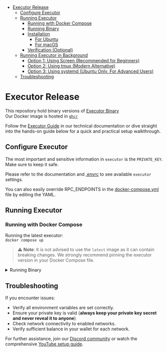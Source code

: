 - [Executor Release](#executor-release)
  - [Configure Executor](#configure-executor)
  - [Running Executor](#running-executor)
    - [Running with Docker Compose](#running-with-docker-compose)
    - [Running Binary](#running-binary)
    - [Installation](#installation)
      - [For Ubuntu](#for-ubuntu)
      - [For macOS](#for-macos)
    - [Verification (Optional)](#verification-optional)
  - [Running Executor in Background](#running-executor-in-background)
    - [Option 1: Using Screen (Recommended for Beginners)](#option-1-using-screen-recommended-for-beginners)
    - [Option 2: Using tmux (Modern Alternative)](#option-2-using-tmux-modern-alternative)
    - [Option 3: Using systemd (Ubuntu Only, For Advanced Users)](#option-3-using-systemd-ubuntu-only-for-advanced-users)
  - [Troubleshooting](#troubleshooting)


# Executor Release

This repository hold binary versions of [Executor Binary](https://github.com/t3rn/executor-release/releases/)  
Our Docker image is hosted in [`ghcr`](https://github.com/t3rn/t3rn/pkgs/container/executor)

Follow the [Executor Guide](https://docs.t3rn.io/executor/executor-overview) in our technical documentation or dive straight into the hands-on guide below for a quick and practical setup walkthrough.

## Configure Executor

The most important and sensitive information in `executor` is the `PRIVATE_KEY`. Make sure to keep it safe.

Please refer to the documentation and [.envrc](./.envrc) to see available `executor` settings.

You can also easily override RPC_ENDPOINTS in the [docker-compose.yml](./docker-compose.yml) file by editing the YAML.

## Running Executor

### Running with Docker Compose

Running the latest executor:  
`docker compose up`

> ⚠️ **Note**: It is not advised to use the `latest` image as it can contain breaking changes. We strongly recommend pinning the executor version in your Docker Compose file.

<details>
<summary>Running Binary</summary>

### Running Binary

Once all configurations are set, start the executor:

```bash
./executor
```

### Installation

#### For Ubuntu
```bash
mkdir t3rn && cd t3rn

# Download latest release
curl -s https://api.github.com/repos/t3rn/executor-release/releases/latest | \
grep -Po '"tag_name": "\K.*?(?=")' | \
xargs -I {} wget https://github.com/t3rn/executor-release/releases/download/{}/executor-linux-{}.tar.gz

# Extract the archive (will automatically use the downloaded version)
tar -xzf executor-linux-*.tar.gz

# Navigate to the executor binary location
cd executor/executor/bin
```

#### For macOS
```bash
mkdir t3rn && cd t3rn

# Download latest release
curl -s https://api.github.com/repos/t3rn/executor-release/releases/latest | \
grep -o '"tag_name": "[^"]*' | \
cut -d'"' -f4 | \
xargs -I {} curl -LO https://github.com/t3rn/executor-release/releases/download/{}/executor-macos-{}.tar.gz

# Extract the archive (will automatically use the downloaded version)
tar -xzf executor-macos-*.tar.gz

# Navigate to the executor binary location
cd executor/executor/bin
```

### Verification (Optional)

To verify the executor is running correctly:
1. Check the terminal output for any error messages.
1. Monitor the logs using the configured log level.
1. Verify network connections to enabled networks.

## Running Executor in Background

### Option 1: Using Screen (Recommended for Beginners)
Screen allows you to run the executor in the background and detach/reattach to the session:

```bash
# Install screen (Ubuntu)
sudo apt-get install screen

# Create and start a new screen session
screen -S t3rn-executor

# To detach: Press Ctrl + A, then D
# To reattach: screen -r t3rn-executor
```

### Option 2: Using tmux (Modern Alternative)
tmux is a modern terminal multiplexer with similar functionality to screen:

```bash
# Install tmux (Ubuntu)
sudo apt-get install tmux

# Create and start a new session
tmux new -s t3rn-executor

# To detach: Press Ctrl + B, then D
# To reattach: tmux attach -t t3rn-executor
```

### Option 3: Using systemd (Ubuntu Only, For Advanced Users)
For a permanent solution that starts automatically on boot, you can create a systemd service. Contact your system administrator or refer to systemd documentation for setup.

</details>

## Troubleshooting

If you encounter issues:  
- Verify all environment variables are set correctly.  
- Ensure your private key is valid (**always keep your private key secret and never reveal it to anyone**)  
- Check network connectivity to enabled networks.  
- Verify sufficient balance in your wallet for each network.  

For further assistance, join our [Discord community](https://discord.com/invite/S5kHFQTtp6) or watch the comprehensive [YouTube setup guide](https://youtu.be/KYFWwV6ZkLY).  
